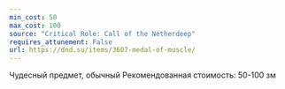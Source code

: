 ```yaml
---
min_cost: 50
max_cost: 100
source: "Critical Role: Call of the Netherdeep"
requires_attunement: False
url: https://dnd.su/items/3607-medal-of-muscle/
---
```


Чудесный предмет, обычный
Рекомендованная стоимость: 50-100 зм